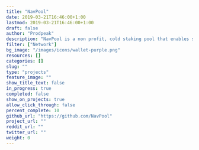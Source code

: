 ```yaml
---
title: "NavPool"
date: 2019-03-21T16:46:00+1:00
lastmod: 2019-03-21T16:46:00+1:00
draft: false
author: "Prodpeak"
description: "NavPool is a non profit, cold staking pool that enables stakers to remotely vote for community fund proposals"
filter: ["Network"]
bg_image: "/images/icons/wallet-purple.png"
resources: []
categories: []
slug: ""
type: "projects"
feature_image: ""
show_title_text: false
in_progress: true
completed: false
show_on_projects: true
allow_click_through: false
percent_complete: 10
github_url: "https://github.com/NavPool"
project_url: ""
reddit_url: ""
twitter_url: ""
weight: 0
---
```

